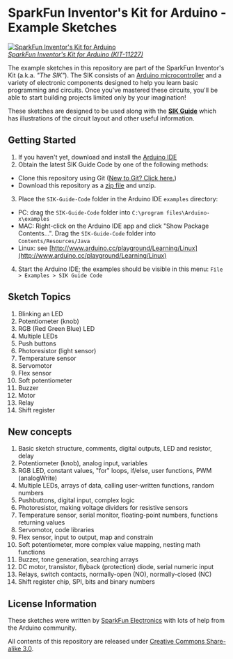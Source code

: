 SparkFun Inventor's Kit for Arduino - Example Sketches
======================================================

[![SparkFun Inventor's Kit for Arduino](https://dlnmh9ip6v2uc.cloudfront.net/images/products/1/1/2/2/7/SIK_Update_no_Overlays_medium.jpg)  
*SparkFun Inventor's Kit for Arduino (KIT-11227)*](https://www.sparkfun.com/products/)

The example sketches in this repository are part of the SparkFun Inventor's Kit (a.k.a. *"The SIK"*). The SIK consists of an [Arduino microcontroller](http://www.arduino.com) and a variety of electronic components designed to help you learn basic programming and circuits. Once you've mastered these circuits, you'll be able to start building projects limited only by your imagination!

These sketches are designed to be used along with the [**SIK Guide**](http://dlnmh9ip6v2uc.cloudfront.net/datasheets/Kits/SFE03-0012-SIK.Guide-300dpi-01.pdf) which has illustrations of the circuit layout and other useful information.

Getting Started
---------------

1. If you haven't yet, download and install the [Arduino IDE](http://arduino.cc/en/Main/Software)
2. Obtain the latest SIK Guide Code by one of the following methods:
 * Clone this repository using Git ([New to Git? Click here.](https://help.github.com/articles/set-up-git))
 * Download this repository as a [zip file](https://github.com/sparkfun/SIK-Guide-Code/archive/master.zip) and unzip.
3. Place the `SIK-Guide-Code` folder in the Arduino IDE `examples` directory:
 * PC: drag the `SIK-Guide-Code` folder into `C:\program files\Arduino-x\examples`
 * MAC: Right-click on the Arduino IDE app and click "Show Package Contents...". Drag the `SIK-Guide-Code` folder into `Contents/Resources/Java`
 * Linux: see [http://www.arduino.cc/playground/Learning/Linux](http://www.arduino.cc/playground/Learning/Linux)
4. Start the Arduino IDE; the examples should be visible in this menu: `File > Examples > SIK Guide Code`

Sketch Topics
-------------

1.  Blinking an LED
2.  Potentiometer (knob)
3.  RGB (Red Green Blue) LED
4.  Multiple LEDs
5.  Push buttons
6.  Photoresistor (light sensor)
7.  Temperature sensor
8.  Servomotor
9.  Flex sensor
10. Soft potentiometer
11. Buzzer
12. Motor
13. Relay
14. Shift register

New concepts
------------

1.  Basic sketch structure, comments, digital outputs, LED and resistor, delay
2.  Potentiometer (knob), analog input, variables
3.  RGB LED, constant values, "for" loops, if/else, user functions, PWM (analogWrite)
4.  Multiple LEDs, arrays of data, calling user-written functions, random numbers
5.  Pushbuttons, digital input, complex logic
6.  Photoresistor, making voltage dividers for resistive sensors
7.  Temperature sensor, serial monitor, floating-point numbers, functions returning values
8.  Servomotor, code libraries
9.  Flex sensor, input to output, map and constrain
10. Soft potentiometer, more complex value mapping, nesting math functions
11. Buzzer, tone generation, searching arrays
12. DC motor, transistor, flyback (protection) diode, serial numeric input
13. Relays, switch contacts, normally-open (NO), normally-closed (NC)
14. Shift register chip, SPI, bits and binary numbers

License Information
-------------------

These sketches were written by [SparkFun Electronics](https://www.sparkfun.com) with lots of help from the Arduino community.

All contents of this repository are released under [Creative Commons Share-alike 3.0](http://creativecommons.org/licenses/by-sa/3.0/).

